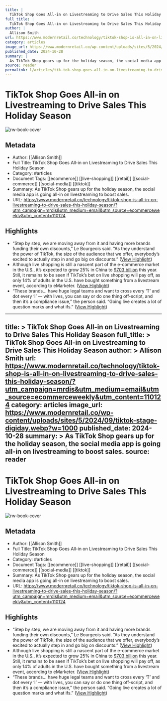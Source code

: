 ```yaml
---
title: |
  TikTok Shop Goes All-in on Livestreaming to Drive Sales This Holiday Season
full_title: |
  TikTok Shop Goes All-in on Livestreaming to Drive Sales This Holiday Season
author: |
  Allison Smith
url: https://www.modernretail.co/technology/tiktok-shop-is-all-in-on-livestreaming-to-drive-sales-this-holiday-season/?utm_campaign=mrdis&utm_medium=email&utm_source=ecommerceweekly&utm_content=110124
category: articles
image_url: https://www.modernretail.co/wp-content/uploads/sites/5/2024/09/tiktok-stage-digiday.webp?w=1000
published_date: 2024-10-28
summary: |
  As TikTok Shop gears up for the holiday season, the social media app is going all-in on livestreaming to boost sales.
source: reader
permalink: l/articles/tik-tok-shop-goes-all-in-on-livestreaming-to-drive-sales-this-holiday-season
---
```

# TikTok Shop Goes All-in on Livestreaming to Drive Sales This Holiday Season

![rw-book-cover](https://www.modernretail.co/wp-content/uploads/sites/5/2024/09/tiktok-stage-digiday.webp?w=1000)

## Metadata
- Author: [[Allison Smith]]
- Full Title: TikTok Shop Goes All-in on Livestreaming to Drive Sales This Holiday Season
- Category: #articles
- Document Tags: [[ecommerce]] [[live-shopping]] [[retail]] [[social-commerce]] [[social-media]] [[tiktok]] 
- Summary: As TikTok Shop gears up for the holiday season, the social media app is going all-in on livestreaming to boost sales.
- URL: https://www.modernretail.co/technology/tiktok-shop-is-all-in-on-livestreaming-to-drive-sales-this-holiday-season/?utm_campaign=mrdis&utm_medium=email&utm_source=ecommerceweekly&utm_content=110124

## Highlights
- “Step by step, we are moving away from it and having more brands funding their own discounts,” Le Bourgeois said. “As they understand the power of TikTok, the size of the audience that we offer, everybody’s excited to actually step in and go big on discounts.” ([View Highlight](https://read.readwise.io/read/01jc5vc9ewwe321n14d042cwp3))
- Although live shopping is still a nascent part of the e-commerce market in the U.S., it’s expected to grow 25% in China to [$703 billion](https://www.emarketer.com/content/tiktok-determined-make-live-shopping-mainstream-while-amazon-leans-shoppable-tv) this year. Still, it remains to be seen if TikTok’s bet on live shopping will pay off, as only 14% of adults in the U.S. have bought something from a livestream event, according to eMarketer. ([View Highlight](https://read.readwise.io/read/01jc5vcny63xrp32khgj25jt2r))
- “These brands… have huge legal teams and want to cross every ‘T’ and dot every ‘I’ — with lives, you can say or do one thing off-script, and then it’s a compliance issue,” the person said. “Going live creates a lot of question marks and what ifs.” ([View Highlight](https://read.readwise.io/read/01jc5vfge1q7arfn4yzedz3pap))


---
title: >
  TikTok Shop Goes All-in on Livestreaming to Drive Sales This Holiday Season
full_title: >
  TikTok Shop Goes All-in on Livestreaming to Drive Sales This Holiday Season
author: >
  Allison Smith
url: https://www.modernretail.co/technology/tiktok-shop-is-all-in-on-livestreaming-to-drive-sales-this-holiday-season/?utm_campaign=mrdis&utm_medium=email&utm_source=ecommerceweekly&utm_content=110124
category: articles
image_url: https://www.modernretail.co/wp-content/uploads/sites/5/2024/09/tiktok-stage-digiday.webp?w=1000
published_date: 2024-10-28
summary: >
  As TikTok Shop gears up for the holiday season, the social media app is going all-in on livestreaming to boost sales.
source: reader
---
# TikTok Shop Goes All-in on Livestreaming to Drive Sales This Holiday Season

![rw-book-cover](https://www.modernretail.co/wp-content/uploads/sites/5/2024/09/tiktok-stage-digiday.webp?w=1000)

## Metadata
- Author: [[Allison Smith]]
- Full Title: TikTok Shop Goes All-in on Livestreaming to Drive Sales This Holiday Season
- Category: #articles
- Document Tags: [[ecommerce]] [[live-shopping]] [[retail]] [[social-commerce]] [[social-media]] [[tiktok]] 
- Summary: As TikTok Shop gears up for the holiday season, the social media app is going all-in on livestreaming to boost sales.
- URL: https://www.modernretail.co/technology/tiktok-shop-is-all-in-on-livestreaming-to-drive-sales-this-holiday-season/?utm_campaign=mrdis&utm_medium=email&utm_source=ecommerceweekly&utm_content=110124

## Highlights
- “Step by step, we are moving away from it and having more brands funding their own discounts,” Le Bourgeois said. “As they understand the power of TikTok, the size of the audience that we offer, everybody’s excited to actually step in and go big on discounts.” ([View Highlight](https://read.readwise.io/read/01jc5vc9ewwe321n14d042cwp3))
- Although live shopping is still a nascent part of the e-commerce market in the U.S., it’s expected to grow 25% in China to [$703 billion](https://www.emarketer.com/content/tiktok-determined-make-live-shopping-mainstream-while-amazon-leans-shoppable-tv) this year. Still, it remains to be seen if TikTok’s bet on live shopping will pay off, as only 14% of adults in the U.S. have bought something from a livestream event, according to eMarketer. ([View Highlight](https://read.readwise.io/read/01jc5vcny63xrp32khgj25jt2r))
- “These brands… have huge legal teams and want to cross every ‘T’ and dot every ‘I’ — with lives, you can say or do one thing off-script, and then it’s a compliance issue,” the person said. “Going live creates a lot of question marks and what ifs.” ([View Highlight](https://read.readwise.io/read/01jc5vfge1q7arfn4yzedz3pap))


